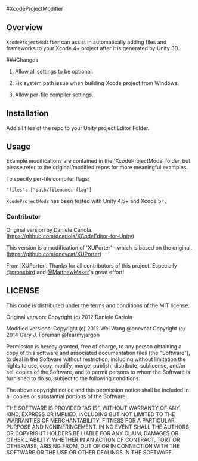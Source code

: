#XcodeProjectModifier
## Overview
`XcodeProjectModifier` can assist in automatically adding files and frameworks to your Xcode 4+ project after it is generated by Unity 3D.

###Changes

1) Allow all settings to be optional.

2) Fix system path issue when building Xcode project from Windows.

3) Allow per-file compiler settings.

## Installation
Add all files of the repo to your Unity project Editor Folder.


## Usage
Example modifications are contained in the 'XcodeProjectMods' folder, but please refer to the original/modified repos for more meaningful examples.

To specify per-file compiler flags:

	"files": ["path/filename:-flag"]


`XcodeProjectMods` has been tested with Unity 4.5+ and Xcode 5+.


### Contributor

Original version by Daniele Cariola. (https://github.com/dcariola/XCodeEditor-for-Unity)

This version is a modification of 'XUPorter' - which is based on the original. (https://github.com/onevcat/XUPorter)

From 'XUPorter':
Thanks for all contributors of this project. Especially [@pronebird](https://github.com/pronebird) and [@MatthewMaker](https://github.com/MatthewMaker)'s great effort!

## LICENSE
This code is distributed under the terms and conditions of the MIT license.

Original version:
Copyright (c) 2012 Daniele Cariola

Modified versions:
Copyright (c) 2012 Wei Wang @onevcat
Copyright (c) 2014 Gary J. Foreman @fearmyjargon

Permission is hereby granted, free of charge, to any person
obtaining a copy of this software and associated documentation
files (the "Software"), to deal in the Software without
restriction, including without limitation the rights to use,
copy, modify, merge, publish, distribute, sublicense, and/or sell
copies of the Software, and to permit persons to whom the
Software is furnished to do so, subject to the following
conditions:

The above copyright notice and this permission notice shall be
included in all copies or substantial portions of the Software.

THE SOFTWARE IS PROVIDED "AS IS", WITHOUT WARRANTY OF ANY KIND,
EXPRESS OR IMPLIED, INCLUDING BUT NOT LIMITED TO THE WARRANTIES
OF MERCHANTABILITY, FITNESS FOR A PARTICULAR PURPOSE AND
NONINFRINGEMENT. IN NO EVENT SHALL THE AUTHORS OR COPYRIGHT
HOLDERS BE LIABLE FOR ANY CLAIM, DAMAGES OR OTHER LIABILITY,
WHETHER IN AN ACTION OF CONTRACT, TORT OR OTHERWISE, ARISING
FROM, OUT OF OR IN CONNECTION WITH THE SOFTWARE OR THE USE OR
OTHER DEALINGS IN THE SOFTWARE.
